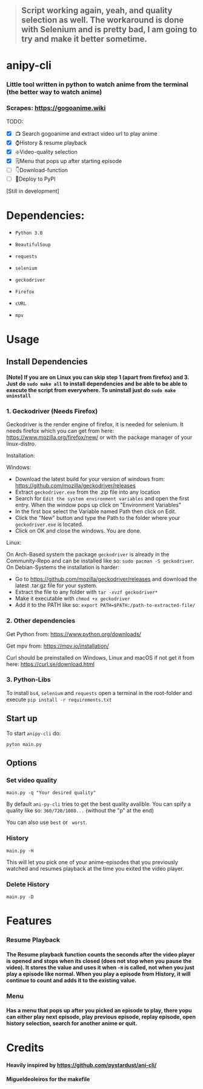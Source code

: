 > ## Script working again, yeah, and quality selection as well. The workaround is done with Selenium and is pretty bad, I am going to try and make it better sometime.

# anipy-cli
### Little tool written in python to watch anime from the terminal (the better way to watch anime)
### Scrapes: https://gogoanime.wiki

TODO:
- [x] 📺 Search gogoanime and extract video url to play anime 
- [x] ⌚History & resume playback 
- [x] ❇️Video-quality selection 
- [x] 🗒️Menu that pops up after starting episode 
- [ ] 👇Download-function
- [ ] 🚀Deploy to PyPI

[Still in development]

# Dependencies:
- `Python 3.0`

- `BeautifulSoup`

- `requests`

- `selenium`

- `geckodriver`

- `Firefox`

- `cURL`

- `mpv`
 

# Usage

## Install Dependencies

#### [Note] If you are on Linux you can skip step 1 (apart from firefox) and 3. Just do `sudo make all` to install dependencies and be able to be able to execute the script from everywhere. To uninstall just do `sudo make uninstall`
 
### 1. Geckodriver (Needs Firefox)
Geckodriver is the render engine of firefox, it is needed for selenium. It needs firefox which you can get from here: https://www.mozilla.org/firefox/new/ or with the package manager of your linux-distro.

Installation:

Windows:

- Download the latest build for your version of windows from: https://github.com/mozilla/geckodriver/releases
- Extract `geckodriver.exe` from the .zip file into any location
- Search for `Edit the system environment variables` and open the first entry. When the window pops up click on "Environment Variables"
- In the first box select the Variable named Path then click on Edit.
- Click the "New" button and type the Path to the folder where your `geckodriver.exe` is located. 
- Click on OK and close the windows. You are done.

Linux: 

On Arch-Based system the package `geckodriver` is already in the Community-Repo and can be installed like so: `sudo pacman -S geckodriver`. On Debian-Systems the installation is harder:

- Go to https://github.com/mozilla/geckodriver/releases and download the latest .tar.gz file for your system.
- Extract the file to any folder with `tar -xvzf geckodriver*`
- Make it executable with `chmod +x geckodriver`
- Add it to the PATH like so: `export PATH=$PATH:/path-to-extracted-file/`

### 2. Other dependencies
Get Python from: https://www.python.org/downloads/

Get mpv from: https://mpv.io/installation/

Curl should be preinstalled on Windows, Linux and macOS if not get it from here: https://curl.se/download.html

### 3. Python-Libs

To install `bs4`, `selenium` and `requests` open a terminal in the root-folder and execute `pip install -r requirements.txt`

## Start up 
To start `anipy-cli` do:

`pyton main.py`

## Options
### Set video quality
`main.py -q "Your desired quality"` 

By default `ani-py-cli` tries to get the best quality avalible. You can spify a quality like so: `360/720/1080...` (without the "p" at the end)

You can also use  `best` or ` worst`.

### History
`main.py -H`

This will let you pick one of your anime-episodes that you previously watched and resumes playback at the time you exited the video player.


### Delete History

`main.py -D`

# Features
### Resume Playback
#### The Resume playback function counts the seconds after the video player is opened and stops when its closed (does not stop when you pause the video). It stores the value and uses it when `-H` is called, not when you just play a episode like normal. When you play a episode from History, it will continue to count and adds it to the existing value.    

### Menu
#### Has a menu that pops up after you picked an episode to play, there yopu can either play next episode, play previous episode, replay episode, open history selection, search for another anime or quit.

# Credits
#### Heavily inspired by https://github.com/pystardust/ani-cli/
#### Migueldeoleiros for the makefile 
